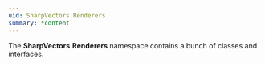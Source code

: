 ```yaml
---
uid: SharpVectors.Renderers
summary: *content
---
```

The **SharpVectors.Renderers** namespace contains a bunch of classes and interfaces.
